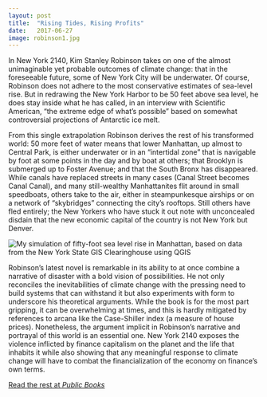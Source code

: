 ```yaml
--- 
layout: post
title:  "Rising Tides, Rising Profits"
date:   2017-06-27
image: robinson1.jpg
---
```


In New York 2140, Kim Stanley Robinson takes on one of the almost unimaginable yet probable outcomes of climate change: that in the foreseeable future, some of New York City will be underwater. Of course, Robinson does not adhere to the most conservative estimates of sea-level rise. But in redrawing the New York Harbor to be 50 feet above sea level, he does stay inside what he has called, in an interview with Scientific American, “the extreme edge of what’s possible” based on somewhat controversial projections of Antarctic ice melt.

From this single extrapolation Robinson derives the rest of his transformed world: 50 more feet of water means that lower Manhattan, up almost to Central Park, is either underwater or in an “intertidal zone” that is navigable by foot at some points in the day and by boat at others; that Brooklyn is submerged up to Foster Avenue; and that the South Bronx has disappeared. While canals have replaced streets in many cases (Canal Street becomes Canal Canal), and many still-wealthy Manhattanites flit around in small speedboats, others take to the air, either in steampunkesque airships or on a network of “skybridges” connecting the city’s rooftops. Still others have fled entirely; the New Yorkers who have stuck it out note with unconcealed disdain that the new economic capital of the country is not New York but Denver.

![My simulation of fifty-foot sea level rise in Manhattan, based on data from the New York State GIS Clearinghouse using QGIS](/assets/article_images/robinsonmap.png)

Robinson’s latest novel is remarkable in its ability to at once combine a narrative of disaster with a bold vision of possibilities. He not only reconciles the inevitabilities of climate change with the pressing need to build systems that can withstand it but also experiments with form to underscore his theoretical arguments. While the book is for the most part gripping, it can be overwhelming at times, and this is hardly mitigated by references to arcana like the Case-Shiller index (a measure of house prices). Nonetheless, the argument implicit in Robinson’s narrative and portrayal of this world is an essential one. New York 2140 exposes the violence inflicted by finance capitalism on the planet and the life that inhabits it while also showing that any meaningful response to climate change will have to combat the financialization of the economy on finance’s own terms.

[Read the rest at *Public Books*](http://www.publicbooks.org/rising-tides-rising-profits/)

